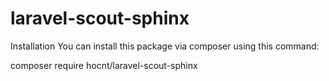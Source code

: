 # laravel-scout-sphinx
Installation
You can install this package via composer using this command:

composer require hocnt/laravel-scout-sphinx
